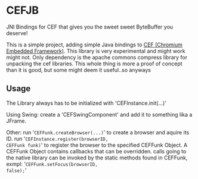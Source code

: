 # CEFJB
JNI Bindings for CEF that gives you the sweet sweet ByteBuffer you deserve!

This is a simple project, adding simple Java bindings to [CEF (Chromium Embedded Framework)](https://github.com/chromiumembedded).
This library is very experimental and might work might not. Only dependency is the apache commons compress library for unpacking the cef libraries.
This whole thing is more a proof of concept than it is good, but some might deem it useful..so anyways

## Usage
The Library always has to be initialized with 'CEFInstance.init(...)'

Using Swing:
  create a 'CEFSwingComponent' and add it to something lika a JFrame.

Other:
  run '<code>CEFFunk.createBrowser(...)</code>' to create a browser and aquire its ID.
  run '<code>CEFInstance.register(browserID, CEFFunk funk)</code>' to register the browser to the specified CEFFunk Object. 
 A CEFFunk Object contains callbacks that can be overridden.
 calls going to the native library can be invoked by the static methods found in CEFFunk, exmpl:
  '<code>CEFFunk.setFocus(browserID, false);</code>'
